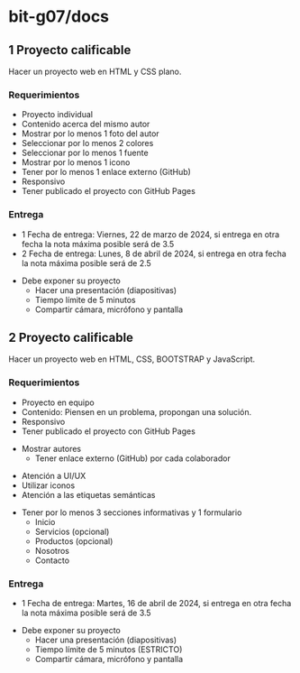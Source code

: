 # bit-g07/docs

## 1 Proyecto calificable
Hacer un proyecto web en HTML y CSS plano.
### Requerimientos
- Proyecto individual
- Contenido acerca del mismo autor
- Mostrar por lo menos 1 foto del autor
- Seleccionar por lo menos 2 colores
- Seleccionar por lo menos 1 fuente
- Mostrar por lo menos 1 icono
- Tener por lo menos 1 enlace externo (GitHub)
- Responsivo
- Tener publicado el proyecto con GitHub Pages
### Entrega
- 1 Fecha de entrega: Viernes, 22 de marzo de 2024, si entrega en otra fecha la nota máxima posible será de 3.5
- 2 Fecha de entrega: Lunes, 8 de abril de 2024, si entrega en otra fecha la nota máxima posible será de 2.5
* Debe exponer su proyecto
  - Hacer una presentación (diapositivas)
  - Tiempo límite de 5 minutos
  - Compartir cámara, micrófono y pantalla

## 2 Proyecto calificable
Hacer un proyecto web en HTML, CSS, BOOTSTRAP y JavaScript.
### Requerimientos
- Proyecto en equipo
- Contenido: Piensen en un problema, propongan una solución.
- Responsivo
- Tener publicado el proyecto con GitHub Pages
* Mostrar autores
  - Tener enlace externo (GitHub) por cada colaborador
- Atención a UI/UX
- Utilizar iconos
- Atención a las etiquetas semánticas
* Tener por lo menos 3 secciones informativas y 1 formulario
  - Inicio
  - Servicios (opcional)
  - Productos (opcional)
  - Nosotros
  - Contacto
### Entrega
- 1 Fecha de entrega: Martes, 16 de abril de 2024, si entrega en otra fecha la nota máxima posible será de 3.5
* Debe exponer su proyecto
  - Hacer una presentación (diapositivas)
  - Tiempo límite de 5 minutos (ESTRICTO)
  - Compartir cámara, micrófono y pantalla
